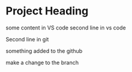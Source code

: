 # Project Heading
some content in VS code
second line in vs code

Second line in git


something added to the github

make a change to the branch